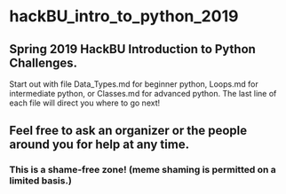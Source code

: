 # hackBU_intro_to_python_2019
Spring 2019 HackBU Introduction to Python Challenges.
---
Start out with file Data_Types.md for beginner python,
Loops.md for intermediate python, or Classes.md for advanced python.
The last line of each file will direct you where to go next!
## Feel free to ask an organizer or the people around you for help at any time.
### This is a shame-free zone! (meme shaming is permitted on a limited basis.)
